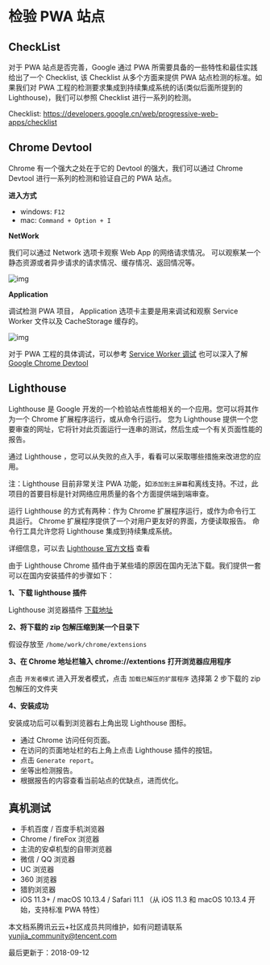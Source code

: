 # 检验 PWA 站点

## CheckList

对于 PWA 站点是否完善，Google 通过 PWA 所需要具备的一些特性和最佳实践给出了一个 Checklist, 该 Checklist 从多个方面来提供 PWA 站点检测的标准。如果我们对 PWA 工程的检测要求集成到持续集成系统的话(类似后面所提到的 Lighthouse)，我们可以参照 Checklist 进行一系列的检测。

Checklist: https://developers.google.cn/web/progressive-web-apps/checklist

## Chrome Devtool

Chrome 有一个强大之处在于它的 Devtool 的强大，我们可以通过 Chrome Devtool 进行一系列的检测和验证自己的 PWA 站点。

**进入方式**

- windows: `F12`
- mac: `Command + Option + I`

**NetWork**

我们可以通过 Network 选项卡观察 Web App 的网络请求情况。 可以观察某一个静态资源或者异步请求的请求情况、缓存情况、返回情况等。

![img](https://gss0.bdstatic.com/9rkZbzqaKgQUohGko9WTAnF6hhy/assets/pwa/projects/1515680651565/chrome-network.png)

**Application**

调试检测 PWA 项目， Application 选项卡主要是用来调试和观察 Service Worker 文件以及 CacheStorage 缓存的。

![img](https://gss0.bdstatic.com/9rkZbzqaKgQUohGko9WTAnF6hhy/assets/pwa/projects/1515680651559/chrome-application.png)

对于 PWA 工程的具体调试，可以参考 [Service Worker 调试](https://lavas.baidu.com/doc/offline-and-cache-loading/service-worker/service-worker-debug) 也可以深入了解 [Google Chrome Devtool](https://developers.google.cn/web/tools/chrome-devtools)

## Lighthouse

Lighthouse 是 Google 开发的一个检验站点性能相关的一个应用。您可以将其作为一个 Chrome 扩展程序运行，或从命令行运行。 您为 Lighthouse 提供一个您要审查的网址，它将针对此页面运行一连串的测试，然后生成一个有关页面性能的报告。

通过 Lighthouse ，您可以从失败的点入手，看看可以采取哪些措施来改进您的应用。

注：Lighthouse 目前非常关注 PWA 功能，如`添加到主屏幕`和离线支持。不过，此项目的首要目标是针对网络应用质量的各个方面提供端到端审查。

运行 Lighthouse 的方式有两种：作为 Chrome 扩展程序运行，或作为命令行工具运行。 Chrome 扩展程序提供了一个对用户更友好的界面，方便读取报告。 命令行工具允许您将 Lighthouse 集成到持续集成系统。

详细信息，可以去 [Lighthouse 官方文档](https://developers.google.cn/web/tools/lighthouse) 查看

由于 Lighthouse Chrome 插件由于某些墙的原因在国内无法下载。我们提供一套可以在国内安装插件的步骤如下：

**1、下载 lighthouse 插件**

Lighthouse 浏览器插件 [下载地址](https://gss0.bdstatic.com/9rkZbzqaKgQUohGko9WTAnF6hhy/assets/pwa/projects/1515680651759/lighthouse_2.1.0_0.zip)

**2、将下载的 zip 包解压缩到某一个目录下**

假设存放至 `/home/work/chrome/extensions`

**3、在 Chrome 地址栏输入** **chrome://extentions** **打开浏览器应用程序**

点击 `开发者模式` 进入开发者模式，点击 `加载已解压的扩展程序` 选择第 2 步下载的 zip 包解压的文件夹

**4、安装成功**

安装成功后可以看到浏览器右上角出现 Lighthouse 图标。

- 通过 Chrome 访问任何页面。
- 在访问的页面地址栏的右上角上点击 Lighthouse 插件的按钮。
- 点击 `Generate report`。
- 坐等出检测报告。
- 根据报告的内容查看当前站点的优缺点，进而优化。

## 真机测试

- 手机百度 / 百度手机浏览器
- Chrome / fireFox 浏览器
- 主流的安卓机型的自带浏览器
- 微信 / QQ 浏览器
- UC 浏览器
- 360 浏览器
- 猎豹浏览器
- iOS 11.3+ / macOS 10.13.4 / Safari 11.1 （从 iOS 11.3 和 macOS 10.13.4 开始，支持标准 PWA 特性）

本文档系腾讯云云+社区成员共同维护，如有问题请联系 yunjia_community@tencent.com

最后更新于：2018-09-12